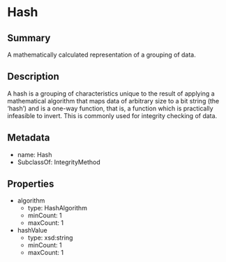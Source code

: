 # Hash

## Summary

A mathematically calculated representation of a grouping of data.

## Description

A hash is a grouping of characteristics unique to the result
of applying a mathematical algorithm
that maps data of arbitrary size to a bit string (the ‘hash’)
and is a one-way function, that is,
a function which is practically infeasible to invert.
This is commonly used for integrity checking of data.

## Metadata

- name: Hash
- SubclassOf: IntegrityMethod

## Properties

- algorithm
  - type: HashAlgorithm
  - minCount: 1
  - maxCount: 1
- hashValue
  - type: xsd:string
  - minCount: 1
  - maxCount: 1

